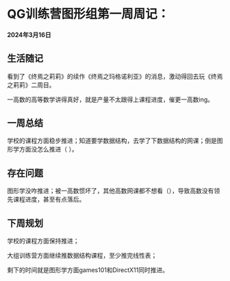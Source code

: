 # QG训练营图形组第一周周记：
#### 2024年3月16日

## 生活随记

看到了《终焉之莉莉》的续作《终焉之玛格诺利亚》的消息，激动得回去玩《终焉之莉莉》二周目。

一高数的高等数学讲得真好，就是产量不太跟得上课程进度，催更一高数ing。

## 一周总结

学校的课程方面稳步推进；知道要学数据结构，去学了下数据结构的网课；倒是图形学方面没怎么推进（ ）。

## 存在问题

图形学没咋推进；被一高数惯坏了，其他高数网课都不想看（），导致高数没有领先课程进度，甚至有点落后。

## 下周规划

学校的课程方面保持推进；

大组训练营方面继续推数据结构课程，至少推完线性表；

剩下的时间就是图形学方面games101和DirectX11同时推进。
